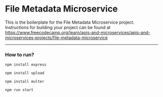 # File Metadata Microservice

This is the boilerplate for the File Metadata Microservice project. Instructions for building your project can be found at https://www.freecodecamp.org/learn/apis-and-microservices/apis-and-microservices-projects/file-metadata-microservice

---

### **How to run?**

```
npm install express
```

```
npm install upload
```

```
npm install multer
```

```
npm run start
```
